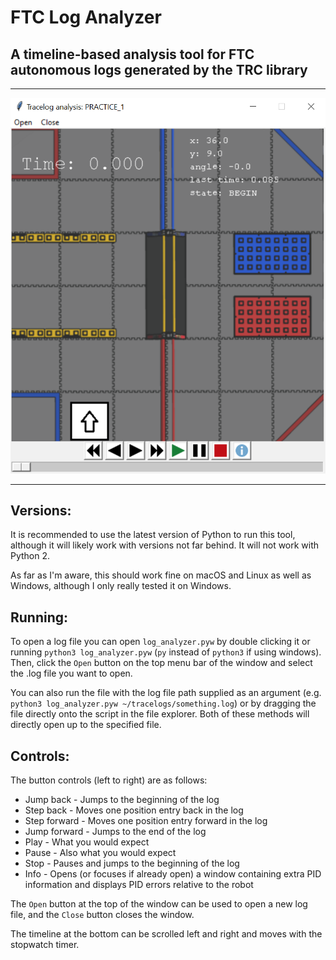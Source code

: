 # FTC Log Analyzer

## A timeline-based analysis tool for FTC autonomous logs generated by the TRC library

---
![demo window](assets/demo.png "A screenshot of an active log analysis")

---
## Versions:
It is recommended to use the latest version of Python to run this tool, although it will likely work with versions not far behind. It will not work with Python 2.

As far as I'm aware, this should work fine on macOS and Linux as well as Windows, although I only really tested it on Windows.

## Running:
To open a log file you can open `log_analyzer.pyw` by double clicking it or running `python3 log_analyzer.pyw` (`py` instead of `python3` if using windows). Then, click the `Open` button on the top menu bar of the window and select the .log file you want to open.

You can also run the file with the log file path supplied as an argument (e.g. `python3 log_analyzer.pyw ~/tracelogs/something.log`) or by dragging the file directly onto the script in the file explorer. Both of these methods will directly open up to the specified file.

## Controls:
The button controls (left to right) are as follows:

* Jump back - Jumps to the beginning of the log
* Step back - Moves one position entry back in the log
* Step forward - Moves one position entry forward in the log
* Jump forward - Jumps to the end of the log
* Play - What you would expect
* Pause - Also what you would expect
* Stop - Pauses and jumps to the beginning of the log
* Info - Opens (or focuses if already open) a window containing extra PID information and displays PID errors relative to the robot

The `Open` button at the top of the window can be used to open a new log file, and the `Close` button closes the window.

The timeline at the bottom can be scrolled left and right and moves with the stopwatch timer.